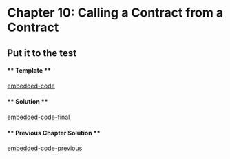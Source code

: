 # Chapter 10: Calling a Contract from a Contract

## Put it to the test

<!-- tabs:start -->

#### ** Template **

[embedded-code](../assets/2/2.10-template-code.vy ':include :type=code embed-template')

#### ** Solution **

[embedded-code-final](../assets/2/2.10-finished-code.vy ':include :type=code embed-final')

#### ** Previous Chapter Solution **

[embedded-code-previous](../assets/2/2.9-finished-code.vy ':include :type=code embed-previous')

<!-- tabs:end -->
